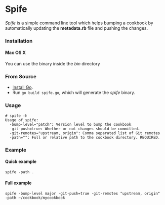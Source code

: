 # Spife

*Spife* is a simple command line tool which helps bumping a cookbook by automatically updating the **metadata.rb** file and pushing the changes.

### Installation
#### Mac OS X
You can use the binary inside the *bin* directory

### From Source
- [Install Go](https://golang.org/doc/install).
- Run `go build spife.go`, which will generate the *spife* binary.

### Usage

```
# spife -h
Usage of spife:
  -bump-level="patch": Version level to bump the cookbook
  -git-push=true: Whether or not changes should be committed.
  -git-remotes="upstream, origin": Comma separated list of Git remotes
  -path="": Full or relative path to the cookbook directory. REQUIRED.
```

### Example

#### Quick example
`spife -path .`

#### Full example
`spife -bump-level major -git-push=true -git-remotes "upstream, origin" -path ~/cookbook/mycookbook`
